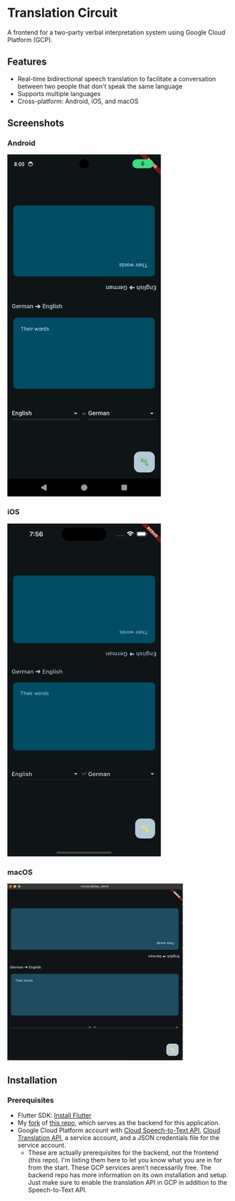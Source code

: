 # Translation Circuit

A frontend for a two-party verbal interpretation system using Google Cloud Platform (GCP).

## Features

- Real-time bidirectional speech translation to facilitate a conversation between two people that don't speak the same language
- Supports multiple languages
- Cross-platform: Android, iOS, and macOS

## Screenshots

### Android
<img src="screenshots/android.png" alt="Android Screenshot" width="350"/>

### iOS
<img src="screenshots/iOS.png" alt="iOS Screenshot" width="350"/>

### macOS
<img src="screenshots/macOS.png" alt="macOS Screenshot" width="400"/>

## Installation

### Prerequisites

- Flutter SDK: [Install Flutter](https://flutter.dev/docs/get-started/install)
- My [fork](https://github.com/critt/transcription_service) of [this repo](saharmor/realtime-transcription-playground), which serves as the backend for this application.
- Google Cloud Platform account with [Cloud Speech-to-Text API](https://cloud.google.com/speech-to-text/?hl=en), [Cloud Translation API](https://cloud.google.com/translate?hl=en), a service account, and a JSON credentials file for the service account.
    - These are actually prerequisites for the backend, not the frontend (this repo). I'm listing them here to let you know what you are in for from the start. These GCP services aren't necessarily free. The backend repo has more information on its own installation and setup. Just make sure to enable the translation API in GCP in addition to the Speech-to-Text API. 